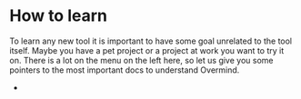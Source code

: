 # How to learn

To learn any new tool it is important to have some goal unrelated to the tool itself. Maybe you have a pet project or a project at work you want to try it on. There is a lot on the menu on the left here, so let us give you some pointers to the most important docs to understand Overmind.

* 
